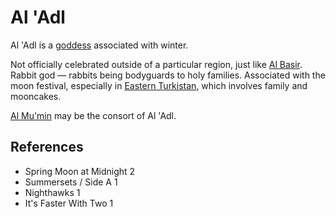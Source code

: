 # Al 'Adl
Al 'Adl is a [goddess](wiki/Culture/Gods.md) associated with winter.

Not officially celebrated outside of a particular region, just like [Al Basir](wiki/Culture/Deity/Al%20Basir.md). Rabbit god — rabbits being bodyguards to holy families. Associated with the moon festival, especially in [Eastern Turkistan](wiki/Location/Region/Eastern%20Turkistan.md), which involves family and mooncakes.

[Al Mu'min](wiki/Culture/Deity/Al%20Mumin.md) may be the consort of Al 'Adl.

## References
- Spring Moon at Midnight 2
- Summersets / Side A 1
- Nighthawks 1
- It's Faster With Two 1
